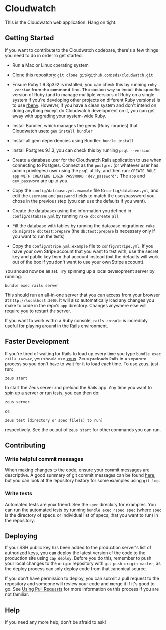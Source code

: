 # Cloudwatch

This is the Cloudwatch web application. Hang on tight.

## Getting Started

If you want to contribute to the Cloudwatch codebase, there's a few things you
need to do in order to get started.

  * Run a Mac or Linux operating system

  * Clone this repository: `git clone git@github.com:sds/cloudwatch.git`

  * Ensure Ruby 1.9.3p392 is installed; you can check this by running
    `ruby --version` from the command-line. The easiest way to install this
    specific version of Ruby (and to manage multiple versions of Ruby on a
    single system if you're developing other projects on different Ruby
    versions) is to use [rbenv](https://github.com/sstephenson/rbenv/).
    However, if you have a clean system and don't intend on doing anything
    except do Cloudwatch development on it, you can get away with upgrading
    your system-wide Ruby.

  * Install Bundler, which manages the gems (Ruby libraries) that Cloudwatch
    uses: `gem install bundler`

  * Install all gem dependencies using Bundler: `bundle install`

  * Install Postgres 9.1.3; you can check this by running `psql --version`

  * Create a database user for the Cloudwatch Rails application to use when
    connecting to Postgres. Connect as the `postgres` (or whatever user has
    admin privileges) user using the `psql` utility, and then run:
    `CREATE ROLE app WITH CREATEDB LOGIN PASSWORD 'dev_password';`
    The `app` and `dev_password` are up to you.

  * Copy the `config/database.yml.example` file to `config/database.yml`, and
    edit the `username` and `password` fields to match the user/password you
    chose in the previous step (you can use the defaults if you want).

  * Create the databases using the information you defined in
    `config/database.yml` by running `rake db:create:all`

  * Fill the database with tables by running the database migrations:
    `rake db:migrate db:test:prepare` (the `db:test:prepare` is necessary
    only if you want to run the tests)

  * Copy the `config/stripe.yml.example` file to `config/stripe.yml`. If you
    have your own Stripe account that you want to test with, use the secret
    key and public key from that account instead (but the defaults will work
    out of the box if you don't want to use your own Stripe account).

You should now be all set. Try spinning up a local development server by
running:

    bundle exec rails server

This should run an all-in-one server that you can access from your browser
at `http://localhost:3000`. It will also automatically load any changes
you make to code in the repo's `app` directory. Changes anywhere else will
require you to restart the server.

If you want to work within a Ruby console, `rails console` is incredibly
useful for playing around in the Rails environment.

## Faster Development

If you're tired of waiting for Rails to load up every time you type
`bundle exec rails server`, you should use [zeus](https://github.com/burke/zeus).
Zeus preloads Rails in a separate process so you don't have to wait for it to
load each time. To use zeus, just run:

    zeus start

to start the Zeus server and preload the Rails app. Any time you want to spin
up a server or run tests, you can then do:

    zeus server

or:

    zeus test [directory or spec file(s) to run]

respectively. See the output of `zeus start` for other commands you can run.

## Contributing

### Write helpful commit messages

When making changes to the code, ensure your commit messages are descriptive.
A good summary of git commit messages can be found
[here](http://tbaggery.com/2008/04/19/a-note-about-git-commit-messages.html),
but you can look at the repository history for some examples using `git log`.

### Write tests

Automated tests are your friend. See the `spec` directory for examples.
You can run the automated tests by running `bundle exec rspec spec`
(where `spec` is the directory of specs, or individual list of specs, that you
want to run) in the repository.

## Deploying

If your SSH public key has been added to the production server's list of
authorized keys, you can deploy the latest version of the code to the
production site using `cap deploy`. Before you do this, remember to push
your local changes to the `origin` repository with `git push origin master`,
as the deploy process can only deploy code from that canonical source.

If you don't have permission to deploy, you can submit a pull request to
the repository and someone will review your code and merge it if it's good
to go.
See [Using Pull Requests](https://help.github.com/articles/using-pull-requests)
for more information on this process if you are not familiar.

## Help

If you need any more help, don't be afraid to ask!
